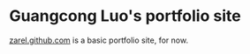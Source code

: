 Guangcong Luo's portfolio site
==============================

[zarel.github.com][1] is a basic portfolio site, for now.

  [1]: http://zarel.github.com/
